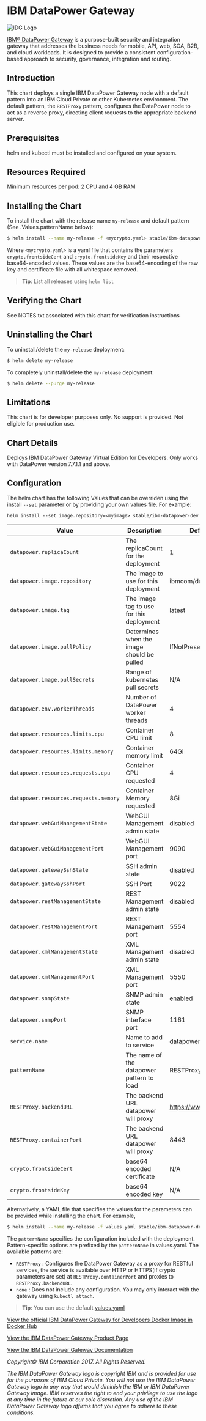 # IBM DataPower Gateway

![IDG Logo](https://avatars1.githubusercontent.com/u/8836442?v=4&s=200)

[IBM® DataPower Gateway](http://www-03.ibm.com/software/products/en/datapower-gateway) is a purpose-built security and integration gateway that addresses the business needs for mobile, API, web, SOA, B2B, and cloud workloads. It is designed to provide a consistent configuration-based approach to security, governance, integration and routing.


## Introduction

This chart deploys a single IBM DataPower Gateway node with a default pattern into an IBM Cloud Private or other Kubernetes environment. The default pattern,  the `RESTProxy` pattern, configures the DataPower node to act as a reverse proxy, directing client requests to the appropriate backend server.

## Prerequisites
helm and kubectl must be installed and configured on your system.

## Resources Required
Minimum resources per pod: 2 CPU and 4 GB RAM

## Installing the Chart
To install the chart with the release name `my-release` and default pattern (See .Values.patternName below):
 ```bash
$ helm install --name my-release -f <mycrypto.yaml> stable/ibm-datapower-dev
```

Where `<mycrypto.yaml>` is a yaml file that contains the parameters `crypto.frontsideCert` and `crypto.frontsideKey` and their respective base64-encoded values. These values are the base64-encoding of the raw key and certificate file with all whitespace removed.

> **Tip**: List all releases using `helm list`
## Verifying the Chart
See NOTES.txt associated with this chart for verification instructions

## Uninstalling the Chart
To uninstall/delete the `my-release` deployment:

```bash
$ helm delete my-release
```  

To completely uninstall/delete the `my-release` deployment:
```bash
$ helm delete --purge my-release
```
## Limitations
This chart is for developer purposes only. No support is provided. Not eligible for production use.

## Chart Details
Deploys IBM DataPower Gateway Virtual Edition for Developers.
Only works with DataPower version 7.7.1.1 and above.

## Configuration
The helm chart has the following Values that can be overriden using the install `--set` parameter or by providing your own values file. For example:

`helm install --set image.repository=<myimage> stable/ibm-datapower-dev`

| Value                                 | Description                                   | Default             |
|---------------------------------------|-----------------------------------------------|---------------------|
| `datapower.replicaCount`              | The replicaCount for the deployment           | 1                   |
| `datapower.image.repository`          | The image to use for this deployment          | ibmcom/datapower    |
| `datapower.image.tag`                 | The image tag to use for this deployment      | latest              |
| `datapower.image.pullPolicy`          | Determines when the image should be pulled    | IfNotPresent        |
| `datapower.image.pullSecrets`         | Range of kubernetes pull secrets              | N/A                 |
| `datapower.env.workerThreads`         | Number of DataPower worker threads            | 4                   |
| `datapower.resources.limits.cpu`      | Container CPU limit                           | 8                   |
| `datapower.resources.limits.memory`   | Container memory limit                        | 64Gi                |
| `datapower.resources.requests.cpu`    | Container CPU requested                       | 4                   |
| `datapower.resources.requests.memory` | Container Memory requested                    | 8Gi                 |
| `datapower.webGuiManagementState`     | WebGUI Management admin state                 | disabled            |
| `datapower.webGuiManagementPort`      | WebGUI Management port                        | 9090                |
| `datapower.gatewaySshState`           | SSH admin state                               | disabled            |
| `datapower.gatewaySshPort`            | SSH Port                                      | 9022                |
| `datapower.restManagementState`       | REST Management admin state                   | disabled            |
| `datapower.restManagementPort`        | REST Management port                          | 5554                |
| `datapower.xmlManagementState`        | XML Management admin state                    | disabled            |
| `datapower.xmlManagementPort`         | XML Management port                           | 5550                |
| `datapower.snmpState`                 | SNMP admin state                              | enabled             |
| `datapower.snmpPort`                  | SNMP interface port                           | 1161                |
| `service.name`                        | Name to add to service                        | datapower           |
| `patternName`                         | The name of the datapower pattern to load     | RESTProxy           |
| `RESTProxy.backendURL`                | The backend URL datapower will proxy          | https://www.ibm.com |
| `RESTProxy.containerPort`             | The backend URL datapower will proxy          | 8443                |
| `crypto.frontsideCert`                | base64 encoded certificate                    | N/A                 |
| `crypto.frontsideKey`                 | base64 encoded key                            | N/A                 |


Alternatively, a YAML file that specifies the values for the parameters can be provided while installing the chart. For example,

```bash
$ helm install --name my-release -f values.yaml stable/ibm-datapower-dev
```

The `patternName` specifies the configuration included with the deployment. Pattern-specific options are prefixed by the `patternName` in values.yaml.
The available patterns are:

- `RESTProxy` : Configures the DataPower Gateway as a proxy for RESTful services, the service is available over HTTP or HTTPS(if crypto parameters are set) at `RESTProxy.containerPort` and proxies to `RESTProxy.backendURL`.
- `none` : Does not include any configuration. You may only interact with the gateway using `kubectl attach`.


> **Tip**: You can use the default [values.yaml](values.yaml)

[View the official IBM DataPower Gateway for Developers Docker Image in Docker Hub](https://hub.docker.com/r/ibmcom/datapower/)

[View the IBM DataPower Gateway Product Page](http://www-03.ibm.com/software/products/en/datapower-gateway)

[View the IBM DataPower Gateway Documentation](https://www.ibm.com/support/knowledgecenter/SS9H2Y)


_Copyright©  IBM Corporation 2017. All Rights Reserved._

_The IBM DataPower Gateway logo is copyright IBM and is provided for use for the purposes of IBM Cloud Private. You will not use the IBM DataPower Gateway logo in any way that would diminish the IBM or IBM DataPower Gateway image. IBM reserves the right to end your privilege to use the logo at any time in the future at our sole discretion. Any use of the IBM DataPower Gateway logo affirms that you agree to adhere to these conditions._
